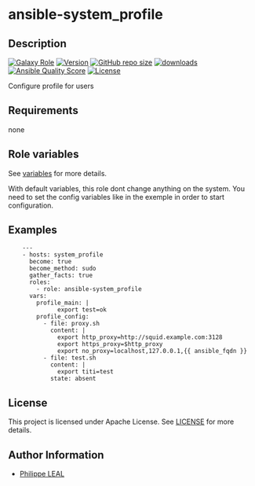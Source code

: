 # ansible-system_profile

## Description

[![Galaxy Role](https://img.shields.io/badge/galaxy-system_profile-purple?style=flat)](https://galaxy.ansible.com/lotusnoir/system_profile)
[![Version](https://img.shields.io/github/release/lotusnoir/ansible-system_profile.svg)](https://github.com/lotusnoir/ansible-system_profile/releases/latest)
[![GitHub repo size](https://img.shields.io/github/repo-size/lotusnoir/ansible-system_profile?color=orange&style=flat)](https://galaxy.ansible.com/lotusnoir/system_profile)
[![downloads](https://img.shields.io/ansible/role/d/56943)](https://galaxy.ansible.com/lotusnoir/system_profile)
[![Ansible Quality Score](https://img.shields.io/ansible/quality/56943)](https://galaxy.ansible.com/lotusnoir/system_profile)
[![License](https://img.shields.io/badge/license-Apache--2.0-brightgreen?style=flat)](https://opensource.org/licenses/Apache-2.0)

Configure profile for users
## Requirements

none

## Role variables

See [variables](/defaults/main.yml) for more details.

With default variables, this role dont change anything on the system. You need to set the config variables like in the exemple in order to start configuration.

## Examples

        ---
        - hosts: system_profile
          become: true
          become_method: sudo
          gather_facts: true
          roles:
            - role: ansible-system_profile
          vars: 
            profile_main: |
                  export test=ok
            profile_config:
              - file: proxy.sh
                content: |
                  export http_proxy=http://squid.example.com:3128
                  export https_proxy=$http_proxy
                  export no_proxy=localhost,127.0.0.1,{{ ansible_fqdn }}
              - file: test.sh
                content: |
                  export titi=test
                state: absent
            



## License

This project is licensed under Apache License. See [LICENSE](/LICENSE) for more details.

## Author Information

- [Philippe LEAL](https://github.com/lotusnoir)

